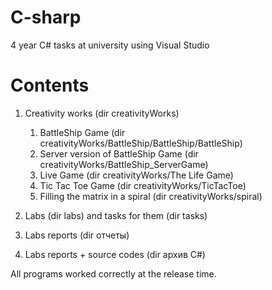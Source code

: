 # C-sharp
4 year C# tasks at university using Visual Studio

# Contents

1. Creativity works (dir creativityWorks)
   1. BattleShip Game (dir creativityWorks/BattleShip/BattleShip/BattleShip)
   2. Server version of BattleShip Game (dir creativityWorks/BattleShip_ServerGame)
   3. Live Game (dir creativityWorks/The Life Game)
   4. Tic Tac Toe Game (dir creativityWorks/TicTacToe)
   5. Filling the matrix in a spiral (dir creativityWorks/spiral)
   
2. Labs (dir labs) and tasks for them (dir tasks)

3. Labs reports (dir отчеты)

4. Labs reports + source codes (dir архив C#)

All programs worked correctly at the release time.
